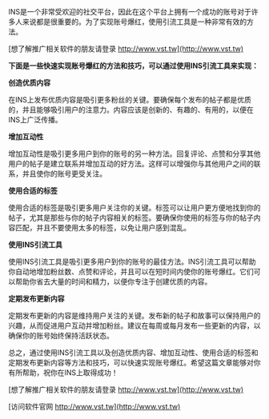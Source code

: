 INS是一个非常受欢迎的社交平台，因此在这个平台上拥有一个成功的账号对于许多人来说都是很重要的。为了实现账号爆红，使用引流工具是一种非常有效的方法。

[想了解推广相关软件的朋友请登录 http://www.vst.tw](http://www.vst.tw)

**下面是一些快速实现账号爆红的方法和技巧，可以通过使用INS引流工具来实现：**

**创造优质内容**

在INS上发布优质内容是吸引更多粉丝的关键。要确保每个发布的帖子都是优质的，并且能够吸引用户的注意力。内容应该是创新的、有趣的、有用的，以便在INS上广泛传播。

**增加互动性**

增加互动性是吸引更多用户到你的账号的另一种方法。回复评论、点赞和分享其他用户的帖子是建立联系并增加互动的好方法。这样可以增强你与其他用户之间的联系，并且使你的账号更受关注。

**使用合适的标签**

使用合适的标签是吸引更多用户关注你的关键。标签可以让用户更方便地找到你的帖子，尤其是那些与你的帖子内容相关的标签。要确保你使用的标签与你的帖子内容匹配，并且不要使用太多的标签，以免让用户感到混乱。

**使用INS引流工具**

使用INS引流工具是吸引更多用户到你的账号的最佳方法。INS引流工具可以帮助你自动地增加粉丝数、点赞和评论，并且可以在短时间内使你的账号爆红。它们可以帮助你省去大量的时间和精力，以便你专注于创建优质的内容。

**定期发布更新内容**

定期发布更新的内容是维持用户关注的关键。发布新的帖子和故事可以保持用户的兴趣，从而促进用户互动并增加粉丝。建议在每周或每月发布一些更新的内容，以确保你的账号始终保持活跃状态。

总之，通过使用INS引流工具以及创造优质内容、增加互动性、使用合适的标签和定期发布更新内容等方法和技巧，可以快速实现账号爆红。希望这篇文章能够对你有所帮助，祝你在INS上取得成功！

[想了解推广相关软件的朋友请登录 http://www.vst.tw](http://www.vst.tw)


[访问软件官网 http://www.vst.tw](http://www.vst.tw)
